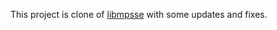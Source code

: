 This project is clone of [libmpsse](http://code.google.com/p/libmpsse) with some updates and fixes.
